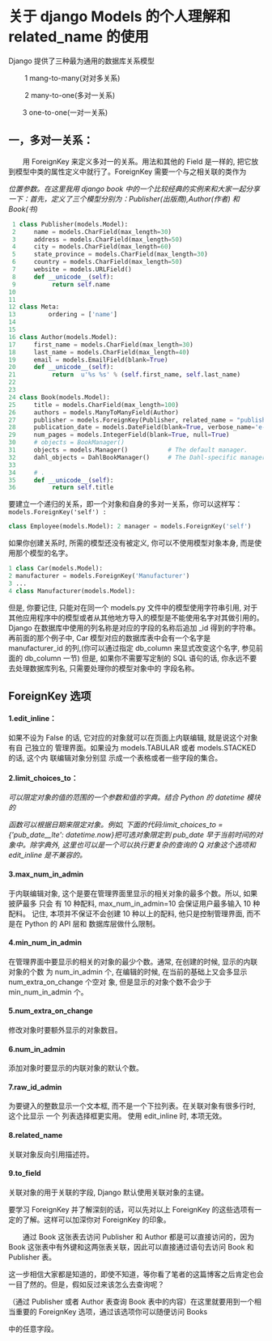 # 关于 django Models 的个人理解和 related_name 的使用

Django 提供了三种最为通用的数据库关系模型

　　 1 mang-to-many(对对多关系)

　　 2 many-to-one(多对一关系)

　　3 one-to-one(一对一关系) 

 

## 一，多对一关系：

　　用 ForeignKey 来定义多对一的关系。用法和其他的 Field 是一样的, 把它放到模型中类的属性定义中就行了。ForeignKey 需要一个与之相关联的类作为

*位置参数。在这里我用 django book 中的一个比较经典的实例来和大家一起分享一下：首先，定义了三个模型分别为：Publisher(出版商),Author(作者) 和 Book(书)*

```python
 1 class Publisher(models.Model):
 2     name = models.CharField(max_length=30)
 3     address = models.CharField(max_length=50)
 4     city = models.CharField(max_length=60)
 5     state_province = models.CharField(max_length=30)
 6     country = models.CharField(max_length=50)
 7     website = models.URLField()
 8     def __unicode__(self):
 9          return self.name
10 
11 
12 class Meta:
13         ordering = ['name']
14 
15 
16 class Author(models.Model):
17     first_name = models.CharField(max_length=30)
18     last_name = models.CharField(max_length=40)
19     email = models.EmailField(blank=True)
20     def __unicode__(self):
21          return  u'%s %s' % (self.first_name, self.last_name)
22 
23 
24 class Book(models.Model):
25     title = models.CharField(max_length=100)
26     authors = models.ManyToManyField(Author)
27     publisher = models.ForeignKey(Publisher, related_name = "publisher_set")
28     publication_date = models.DateField(blank=True, verbose_name='e-mail')
29     num_pages = models.IntegerField(blank=True, null=True)
30     # objects = BookManager()
31     objects = models.Manager()           # The default manager.
32     dahl_objects = DahlBookManager()     # The Dahl-specific manager
33 
34     # .
35     def __unicode__(self):
36          return self.title
```

要建立一个递归的关系，即一个对象和自身的多对一关系，你可以这样写：`models.ForeignKey('self') :`

```python
class Employee(models.Model): 2 manager = models.ForeignKey('self') 
```

如果你创建关系时, 所需的模型还没有被定义, 你可以不使用模型对象本身, 而是使用那个模型的名字。

 

```python
1 class Car(models.Model):
2 manufacturer = models.ForeignKey('Manufacturer')
3 ...
4 class Manufacturer(models.Model):
```

但是, 你要记住, 只能对在同一个 models.py 文件中的模型使用字符串引用, 对于其他应用程序中的模型或者从其他地方导入的模型是不能使用名字对其做引用的。
Django 在数据库中使用的列名称是对应的字段的名称后追加 _id 得到的字符串。再前面的那个例子中, Car 模型对应的数据库表中会有一个名字是 manufacturer_id 的列,(你可以通过指定 db_column 来显式改变这个名字, 参见前面的 db_column 一节) 但是, 如果你不需要写定制的 SQL 语句的话, 你永远不要去处理数据库列名, 只需要处理你的模型对象中的
字段名称。

## ForeignKey 选项

#### 1.edit_inline：

如果不设为 False 的话, 它对应的对象就可以在页面上内联编辑, 就是说这个对象有自 己独立的
管理界面。如果设为 models.TABULAR 或者 models.STACKED 的话, 这个内 联编辑对象分别显
示成一个表格或者一些字段的集合。

#### 2.limit_choices_to：

*可以限定对象的值的范围的一个参数和值的字典。结合 Python 的 datetime 模块的*

*函数可以根据日期来限定对象。例如, 下面的代码:limit_choices_to = {'pub_date__lte': datetime.now}把可选对象限定到 pub_date 早于当前时间的对象中。除字典外, 这里也可以是一个可以执行更复杂的查询的 Q 对象这个选项和 edit_inline 是不兼容的。*

#### 3.max_num_in_admin

于内联编辑对象, 这个是要在管理界面里显示的相关对象的最多个数。所以, 如果披萨最多 只会
有 10 种配料, max_num_in_admin=10 会保证用户最多输入 10 种配料。
记住, 本项并不保证不会创建 10 种以上的配料, 他只是控制管理界面, 而不是在 Python 的 API 层和
数据库层做什么限制。

#### 4.min_num_in_admin

在管理界面中要显示的相关的对象的最少个数。通常, 在创建的时候, 显示的内联对象的个数 为
num_in_admin 个, 在编辑的时候, 在当前的基础上又会多显示 num_extra_on_change 个空对
象, 但是显示的对象个数不会少于 min_num_in_admin 个。

#### 5.num_extra_on_change

修改对象时要额外显示的对象数目。

#### 6.num_in_admin

添加对象时要显示的内联对象的默认个数。

#### 7.raw_id_admin

为要键入的整数显示一个文本框, 而不是一个下拉列表。在关联对象有很多行时, 这个比显示 一个
列表选择框更实用。
使用 edit_inline 时, 本项无效。

#### 8.related_name

关联对象反向引用描述符。

#### 9.to_field

关联对象的用于关联的字段, Django 默认使用关联对象的主键。

要学习 ForeignKey 并了解深刻的话，可以先对以上 ForeignKey 的这些选项有一定的了解。这样可以加深你对 ForeignKey 的印象。

　　通过 Book 这张表去访问 Publisher 和 Author 都是可以直接访问的，因为 Book 这张表中有外键和这两张表关联，因此可以直接通过语句去访问 Book 和 Publisher 表。

 这一步相信大家都是知道的，即使不知道，等你看了笔者的这篇博客之后肯定也会一目了然的。但是，假如反过来该怎么去查询呢？

（通过 Publisher 或者 Author 表查询 Book 表中的内容）在这里就要用到一个相当重要的 ForeignKey 选项，通过该选项你可以随便访问 Books

中的任意字段。